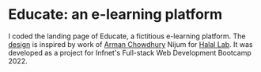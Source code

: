 # Educate: an e-learning platform

I coded the landing page of Educate, a fictitious e-learning platform. The [design](https://dribbble.com/shots/14998784-E-Learning-Landing-Page) is inspired by work of [Arman Chowdhury](https://dribbble.com/nijum_) Nijum for [Halal Lab](https://dribbble.com/halallab). It was developed as a project for Infnet's Full-stack Web Development Bootcamp 2022.
